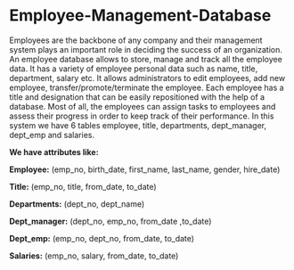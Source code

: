 # Employee-Management-Database

Employees are the backbone of any company and their management system plays an important role in deciding the success of an organization. An employee database allows to store, manage and track all the employee data. It has a variety of employee personal data such as name, title, department, salary etc. It allows administrators to edit employees, add new employee, transfer/promote/terminate the employee. Each employee has a title and designation that can be easily repositioned with the help of a database. Most of all, the employees can assign tasks to employees and assess their progress in order to keep track of their performance. In this system we have 6 tables employee, title, departments, dept_manager, dept_emp and salaries.

**We have attributes like:**

**Employee:**	(emp_no, birth_date, first_name, last_name, gender, hire_date)

**Title:**		(emp_no, title, from_date, to_date)

**Departments:**	(dept_no, dept_name)

**Dept_manager:**	(dept_no, emp_no, from_date ,to_date)

**Dept_emp:**	(emp_no, dept_no, from_date, to_date)

**Salaries:**	(emp_no, salary, from_date, to_date)
